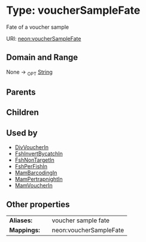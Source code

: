 
# Type: voucherSampleFate


Fate of a voucher sample

URI: [neon:voucherSampleFate](https://data.neonscience.org/voucherSampleFate)


## Domain and Range

None ->  <sub>OPT</sub> [String](types/String.md)

## Parents


## Children


## Used by

 * [DivVoucherIn](DivVoucherIn.md)
 * [FshInvertBycatchIn](FshInvertBycatchIn.md)
 * [FshNonTargetIn](FshNonTargetIn.md)
 * [FshPerFishIn](FshPerFishIn.md)
 * [MamBarcodingIn](MamBarcodingIn.md)
 * [MamPertrapnightIn](MamPertrapnightIn.md)
 * [MamVoucherIn](MamVoucherIn.md)

## Other properties

|  |  |  |
| --- | --- | --- |
| **Aliases:** | | voucher sample fate |
| **Mappings:** | | neon:voucherSampleFate |

